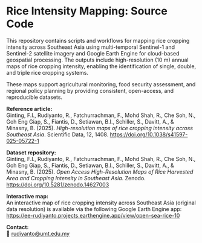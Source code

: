 # Rice Intensity Mapping: Source Code

This repository contains scripts and workflows for mapping rice cropping intensity across Southeast Asia using multi-temporal Sentinel-1 and Sentinel-2 satellite imagery and Google Earth Engine for cloud-based geospatial processing. The outputs include high-resolution (10 m) annual maps of rice cropping intensity, enabling the identification of single, double, and triple rice cropping systems.

These maps support agricultural monitoring, food security assessment, and regional policy planning by providing consistent, open-access, and reproducible datasets.

**Reference article:**  
Ginting, F.I., Rudiyanto, R., Fatchurrachman, F., Mohd Shah, R., Che Soh, N., Goh Eng Giap, S., Fiantis, D., Setiawan, B.I., Schiller, S., Davitt, A., & Minasny, B. (2025). *High-resolution maps of rice cropping intensity across Southeast Asia*. Scientific Data, 12, 1408. https://doi.org/10.1038/s41597-025-05722-1  

**Dataset repository:**  
Ginting, F.I., Rudiyanto, R., Fatchurrachman, F., Mohd Shah, R., Che Soh, N., Goh Eng Giap, S., Fiantis, D., Setiawan, B.I., Schiller, S., Davitt, A., & Minasny, B. (2025). *Open Access High-Resolution Maps of Rice Harvested Area and Cropping Intensity in Southeast Asia*. Zenodo. https://doi.org/10.5281/zenodo.14627003  

**Interactive map:**  
An interactive map of rice cropping intensity across Southeast Asia (original data resolution) is available via the following Google Earth Engine app:  
https://ee-rudiyanto.projects.earthengine.app/view/open-sea-rice-10  

**Contact:**  
📧 rudiyanto@umt.edu.my

